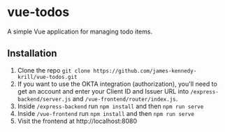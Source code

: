 # vue-todos

A simple Vue application for managing todo items.

## Installation

1. Clone the repo `git clone https://github.com/james-kennedy-krill/vue-todos.git`
2. If you want to use the OKTA integration (authorization), you'll need to get an account and enter your Client ID and Issuer URL into `/express-backend/server.js` and `/vue-frontend/router/index.js`.
2. Inside `/express-backend` run `npm install` and then `npm run serve`
3. Inside `/vue-frontend` run `npm install` and then `npm run serve`
4. Visit the frontend at http://localhost:8080

